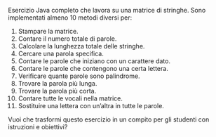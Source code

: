 Esercizio Java completo che lavora su una matrice di stringhe. Sono implementati almeno 10 metodi diversi per:

1. Stampare la matrice.
2. Contare il numero totale di parole.
3. Calcolare la lunghezza totale delle stringhe.
4. Cercare una parola specifica.
5. Contare le parole che iniziano con un carattere dato.
6. Contare le parole che contengono una certa lettera.
7. Verificare quante parole sono palindrome.
8. Trovare la parola più lunga.
9. Trovare la parola più corta.
10. Contare tutte le vocali nella matrice.
11. Sostituire una lettera con un’altra in tutte le parole.

Vuoi che trasformi questo esercizio in un compito per gli studenti con istruzioni e obiettivi?
